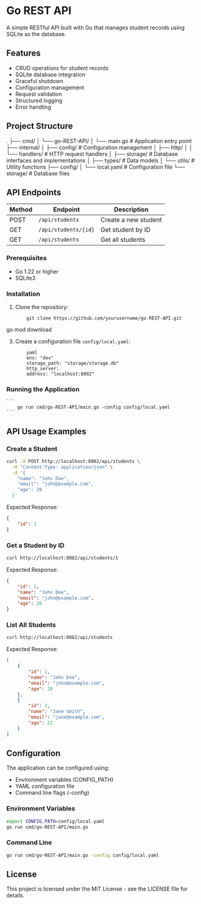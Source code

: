 # Go REST API

A simple RESTful API built with Go that manages student records using SQLite as the database.

## Features

- CRUD operations for student records
- SQLite database integration
- Graceful shutdown
- Configuration management
- Request validation
- Structured logging
- Error handling

## Project Structure
.
├── cmd/
│ └── go-REST-API/
│ └── main.go # Application entry point
├── internal/
│ ├── config/ # Configuration management
│ ├── http/
│ │ └── handlers/ # HTTP request handlers
│ ├── storage/ # Database interfaces and implementations
│ ├── types/ # Data models
│ └── utils/ # Utility functions
├── config/
│ └── local.yaml # Configuration file
└── storage/ # Database files


## API Endpoints

| Method | Endpoint              | Description          |
|--------|-----------------------|----------------------|
| POST   | `/api/students`       | Create a new student |
| GET    | `/api/students/{id}`  | Get student by ID    |
| GET    | `/api/students`       | Get all students     |


### Prerequisites

- Go 1.22 or higher
- SQLite3

### Installation

1. Clone the repository:
    ```
        git clone https://github.com/yourusername/go-REST-API.git
    ```
go mod download

3. Create a configuration file `config/local.yaml`:
    ```
        yaml
        env: "dev"
        storage_path: "storage/storage.db"
        http_server:
        address: "localhost:8082"
    ```
### Running the Application
    ```
        go run cmd/go-REST-API/main.go -config config/local.yaml
    ```

## API Usage Examples

### Create a Student
```bash
curl -X POST http://localhost:8082/api/students \
  -H "Content-Type: application/json" \
  -d '{
    "name": "John Doe",
    "email": "john@example.com",
    "age": 20
  }'
```

Expected Response:
```json
{
    "id": 1
}
```

### Get a Student by ID
```bash
curl http://localhost:8082/api/students/1
```

Expected Response:
```json
{
    "id": 1,
    "name": "John Doe",
    "email": "john@example.com",
    "age": 20
}
```

### List All Students
```bash
curl http://localhost:8082/api/students
```

Expected Response:
```json
[
    {
        "id": 1,
        "name": "John Doe",
        "email": "john@example.com",
        "age": 20
    },
    {
        "id": 2,
        "name": "Jane Smith",
        "email": "jane@example.com",
        "age": 22
    }
]
```

## Configuration

The application can be configured using:
- Environment variables (CONFIG_PATH)
- YAML configuration file
- Command line flags (-config)

### Environment Variables
```bash
export CONFIG_PATH=config/local.yaml
go run cmd/go-REST-API/main.go
```

### Command Line
```bash
go run cmd/go-REST-API/main.go -config config/local.yaml
```

## License

This project is licensed under the MIT License - see the LICENSE file for details.



